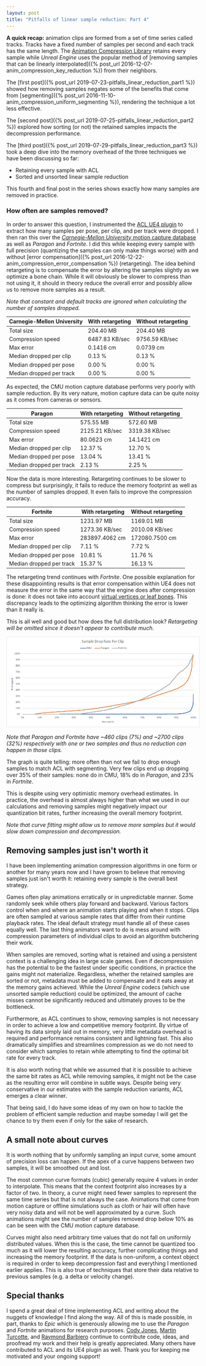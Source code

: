 ```yaml
---
layout: post
title: "Pitfalls of linear sample reduction: Part 4"
---
```

**A quick recap:** animation clips are formed from a set of time series called tracks. Tracks have a fixed number of samples per second and each track has the same length. The [Animation Compression Library](https://github.com/nfrechette/acl) retains every sample while *Unreal Engine* uses the popular method of [removing samples that can be linearly interpolated]({% post_url 2016-12-07-anim_compression_key_reduction %}) from their neighbors.

The [first post]({% post_url 2019-07-23-pitfalls_linear_reduction_part1 %}) showed how removing samples negates some of the benefits that come from [segmenting]({% post_url 2016-11-10-anim_compression_uniform_segmenting %}), rendering the technique a lot less effective.

The [second post]({% post_url 2019-07-25-pitfalls_linear_reduction_part2 %}) explored how sorting (or not) the retained samples impacts the decompression performance.

The [third post]({% post_url 2019-07-29-pitfalls_linear_reduction_part3 %}) took a deep dive into the memory overhead of the three techniques we have been discussing so far:

- Retaining every sample with ACL
- Sorted and unsorted linear sample reduction

This fourth and final post in the series shows exactly how many samples are removed in practice.

### How often are samples removed?

In order to answer this question, I instrumented the [ACL UE4 plugin](https://github.com/nfrechette/acl-ue4-plugin) to extract how many samples per pose, per clip, and per track were dropped. I then ran this over the [*Carnegie-Mellon University* motion capture database](http://mocap.cs.cmu.edu/) as well as *Paragon* and *Fortnite*. I did this while keeping every sample with full precision (quantizing the samples can only make things worse) with and without [error compensation]({% post_url 2016-12-22-anim_compression_error_compensation %}) (retargeting). The idea behind retargeting is to compensate the error by altering the samples slightly as we optimize a bone chain. While it will obviously be slower to compress than not using it, it should in theory reduce the overall error and possibly allow us to remove more samples as a result.

*Note that constant and default tracks are ignored when calculating the number of samples dropped.*

| Carnegie-Mellon University | With retargeting | Without retargeting |
| -------------------------- | ---------------- | ------------------- |
| Total size                 | 204.40 MB        | 204.40 MB           |
| Compression speed          | 6487.83 KB/sec   | 9756.59 KB/sec      |
| Max error                  | 0.1416 cm        | 0.0739 cm           |
| Median dropped per clip    | 0.13 %           | 0.13 %              |
| Median dropped per pose    | 0.00 %           | 0.00 %              |
| Median dropped per track   | 0.00 %           | 0.00 %              |

As expected, the CMU motion capture database performs very poorly with sample reduction. By its very nature, motion capture data can be quite noisy as it comes from cameras or sensors.

| Paragon | With retargeting | Without retargeting |
| -------------------------- | ---------------- | ------------------- |
| Total size                 | 575.55 MB | 572.60 MB |
| Compression speed          | 2125.21 KB/sec | 3319.38 KB/sec |
| Max error | 80.0623 cm | 14.1421 cm |
| Median dropped per clip    | 12.37 % | 12.70 % |
| Median dropped per pose    | 13.04 % | 13.41 % |
| Median dropped per track   | 2.13 % | 2.25 % |

Now the data is more interesting. Retargeting continues to be slower to compress but surprisingly, it fails to reduce the memory footprint as well as the number of samples dropped. It even fails to improve the compression accuracy.

| Fortnite | With retargeting | Without retargeting |
| -------------------------- | ---------------- | ------------------- |
| Total size                 | 1231.97 MB | 1169.01 MB |
| Compression speed          | 1273.36 KB/sec | 2010.08 KB/sec |
| Max error | 283897.4062 cm | 172080.7500 cm |
| Median dropped per clip    | 7.11 % | 7.72 % |
| Median dropped per pose    | 10.81 % | 11.76 % |
| Median dropped per track   | 15.37 % | 16.13 % |

The retargeting trend continues with *Fortnite*. One possible explanation for these disappointing results is that error compensation within UE4 does not measure the error in the same way that the engine does after compression is done: it does not take into account [virtual vertices or leaf bones](https://github.com/nfrechette/acl-ue4-plugin/blob/develop/Docs/error_measurements.md). This discrepancy leads to the optimizing algorithm thinking the error is lower than it really is.

This is all well and good but how does the full distribution look? *Retargeting will be omitted since it doesn't appear to contribute much.*

![Samples dropped distribution](/public/samples_dropped_distribution.png)

*Note that Paragon and Fortnite have ~460 clips (7%) and ~2700 clips (32%) respectively with one or two samples and thus no reduction can happen in those clips.*

The graph is quite telling: more often than not we fail to drop enough samples to match ACL with segmenting. Very few clips end up dropping over 35% of their samples: none do in CMU, 18% do in *Paragon*, and 23% in *Fortnite*.

This is despite using very optimistic memory overhead estimates. In practice, the overhead is almost always higher than what we used in our calculations and removing samples might negatively impact our quantization bit rates, further increasing the overall memory footprint.

*Note that curve fitting might allow us to remove more samples but it would slow down compression and decompression.*

## Removing samples just isn't worth it

I have been implementing animation compression algorithms in one form or another for many years now and I have grown to believe that removing samples just isn't worth it: retaining every sample is the overall best strategy.

Games often play animations erratically or in unpredictable manner. Some randomly seek while others play forward and backward. Various factors control when and where an animation starts playing and when it stops. Clips are often sampled at various sample rates that differ from their runtime playback rates. The ideal default strategy must handle all of these cases equally well. The last thing animators want to do is mess around with compression parameters of individual clips to avoid an algorithm butchering their work.

When samples are removed, sorting what is retained and using a persistent context is a challenging idea in large scale games. Even if decompression has the potential to be the fastest under specific conditions, in practice the gains might not materialize. Regardless, whether the retained samples are sorted or not, metadata must be added to compensate and it eats away at the memory gains achieved. While the *Unreal Engine* codecs (which use unsorted sample reduction) could be optimized, the amount of cache misses cannot be significantly reduced and ultimately proves to be the bottleneck.

Furthermore, as ACL continues to show, removing samples is not necessary in order to achieve a low and competitive memory footprint. By virtue of having its data simply laid out in memory, very little metadata overhead is required and performance remains consistent and lightning fast. This also dramatically simplifies and streamlines compression as we do not need to consider which samples to retain while attempting to find the optimal bit rate for every track.

It is also worth noting that while we assumed that it is possible to achieve the same bit rates as ACL while removing samples, it might not be the case as the resulting error will combine in subtle ways. Despite being very conservative in our estimates with the sample reduction variants, ACL emerges a clear winner.

That being said, I do have some ideas of my own on how to tackle the problem of efficient sample reduction and maybe someday I will get the chance to try them even if only for the sake of research.

## A small note about curves

It is worth nothing that by uniformly sampling an input curve, some amount of precision loss can happen. If the apex of a curve happens between two samples, it will be smoothed out and lost.

The most common curve formats (cubic) generally require 4 values in order to interpolate. This means that the context footprint also increases by a factor of two. In theory, a curve might need fewer samples to represent the same time series but that is not always the case. Animations that come from motion capture or offline simulations such as cloth or hair will often have very noisy data and will not be well approximated by a curve. Such animations might see the number of samples removed drop below 10% as can be seen with the CMU motion capture database.

Curves might also need arbitrary time values that do not fall on uniformly distributed values. When this is the case, the time cannot be quantized too much as it will lower the resulting accuracy, further complicating things and increasing the memory footprint. If the data is non-uniform, a context object is required in order to keep decompression fast and everything I mentioned earlier applies. This is also true of techniques that store their data relative to previous samples (e.g. a delta or velocity change).

## Special thanks

I spend a great deal of time implementing ACL and writing about the nuggets of knowledge I find along the way. All of this is made possible, in part, thanks to *Epic* which is generously allowing me to use the *Paragon* and *Fortnite* animations for research purposes. [Cody Jones](https://github.com/CodyDWJones), [Martin Turcotte](https://github.com/tirpidz), and [Raymond Barbiero](https://keybase.io/visualphoenix) continue to contribute code, ideas, and proofread my work and their help is greatly appreciated. Many others have contributed to ACL and its UE4 plugin as well. Thank you for keeping me motivated and your ongoing support!


